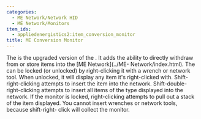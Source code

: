 ```yaml
---
categories:
  - ME Network/Network HID
  - ME Network/Monitors
item_ids:
  - appliedenergistics2:item_conversion_monitor
title: ME Conversion Monitor
---
```


The <ItemLink id="appliedenergistics2:item_conversion_monitor"/> is the
upgraded version of the <ItemLink
id="appliedenergistics2:storage_monitor"/>. It adds the ability to
directly withdraw from or store items into the [ME Network](../ME-
Network/index.html). The <ItemLink
id="appliedenergistics2:item_conversion_monitor"/> can be locked (or
unlocked) by right-clicking it with a wrench or network tool. When unlocked,
it will display any item it's right-clicked with. Shift-right-clicking
attempts to insert the item into the network. Shift-double-right-clicking
attempts to insert all items of the type displayed into the network. If the
monitor is locked, right-clicking attempts to pull out a stack of the item
displayed. You cannot insert wrenches or network tools, because shift-right-
click will collect the monitor.

<RecipeFor id="appliedenergistics2:item_conversion_monitor" />
